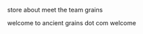 store          about          meet the team             grains

welcome to ancient grains dot com
welcome
